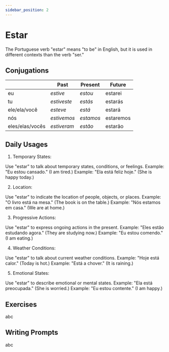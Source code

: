 ```yaml
---
sidebar_position: 2
---
```


# Estar

The Portuguese verb "estar" means "to be" in English, but it is used in different contexts than the verb "ser."

## Conjugations

|                 | Past        | Present   | Future    |
| --------------- | ----------- | --------- | --------- |
| eu              | _estive_    | _estou_   | estarei   |
| tu              | _estiveste_ | _estás_   | estarás   |
| ele/ela/você    | _esteve_    | _está_    | estará    |
| nós             | _estivemos_ | _estamos_ | estaremos |
| eles/elas/vocês | _estiveram_ | _estão_   | estarão   |

## Daily Usages

1. Temporary States:

Use "estar" to talk about temporary states, conditions, or feelings.
Example: "Eu estou cansado." (I am tired.)
Example: "Ela está feliz hoje." (She is happy today.)

2. Location:

Use "estar" to indicate the location of people, objects, or places.
Example: "O livro está na mesa." (The book is on the table.)
Example: "Nós estamos em casa." (We are at home.)

3. Progressive Actions:

Use "estar" to express ongoing actions in the present.
Example: "Eles estão estudando agora." (They are studying now.)
Example: "Eu estou comendo." (I am eating.)

4. Weather Conditions:

Use "estar" to talk about current weather conditions.
Example: "Hoje está calor." (Today is hot.)
Example: "Está a chover." (It is raining.)

5. Emotional States:

Use "estar" to describe emotional or mental states.
Example: "Ela está preocupada." (She is worried.)
Example: "Eu estou contente." (I am happy.)

## Exercises

abc

## Writing Prompts

abc
